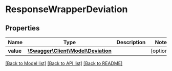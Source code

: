 # ResponseWrapperDeviation

## Properties
Name | Type | Description | Notes
------------ | ------------- | ------------- | -------------
**value** | [**\Swagger\Client\Model\Deviation**](Deviation.md) |  | [optional] 

[[Back to Model list]](../../README.md#documentation-for-models) [[Back to API list]](../../README.md#documentation-for-api-endpoints) [[Back to README]](../../README.md)

